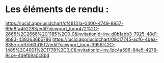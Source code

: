 # Les éléments de rendu :
https://lucid.app/lucidchart/cf48131a-0400-4749-8957-69d8fa452283/edit?viewport_loc=472%2C-2665%2C2666%2C1185%2C0_0&invitationId=inv_d0b1abb3-7925-48d1-9b83-4383636b5786
https://lucid.app/lucidchart/09c17745-acf6-4bea-835e-ce37e63d15f2/edit?viewport_loc=-3956%2C-1485%2C4001%2C1778%2C0_0&invitationId=inv_1dc4a596-84e5-4278-9cce-4defb9a0c8bd